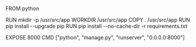 FROM python

RUN mkdir -p /usr/src/app
WORKDIR /usr/src/app
COPY . /usr/src/app
RUN pip install --upgrade pip
RUN pip install --no-cache-dir -r requirements.txt

EXPOSE 8000
CMD ["python", "manage.py", "runserver", "0.0.0.0:8000"]